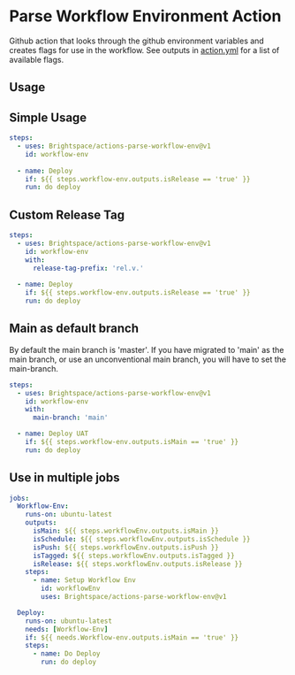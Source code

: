 # Parse Workflow Environment Action

Github action that looks through the github environment variables and creates flags for use in the workflow. See outputs in [action.yml](/action.yml) for a list of available flags.

## Usage

## Simple Usage

```yml
steps:
  - uses: Brightspace/actions-parse-workflow-env@v1
    id: workflow-env
  
  - name: Deploy
    if: ${{ steps.workflow-env.outputs.isRelease == 'true' }}
    run: do deploy
```

## Custom Release Tag

```yml
steps:
  - uses: Brightspace/actions-parse-workflow-env@v1
    id: workflow-env
    with:
      release-tag-prefix: 'rel.v.'
  
  - name: Deploy
    if: ${{ steps.workflow-env.outputs.isRelease == 'true' }}
    run: do deploy
```

## Main as default branch

By default the main branch is 'master'. If you have migrated to 'main' as the main branch, or use an unconventional main branch, you will have to set the main-branch.

```yml
steps:
  - uses: Brightspace/actions-parse-workflow-env@v1
    id: workflow-env
    with:
      main-branch: 'main'

  - name: Deploy UAT
    if: ${{ steps.workflow-env.outputs.isMain == 'true' }}
    run: do deploy
```

## Use in multiple jobs

```yml
jobs:
  Workflow-Env:
    runs-on: ubuntu-latest
    outputs:
      isMain: ${{ steps.workflowEnv.outputs.isMain }}
      isSchedule: ${{ steps.workflowEnv.outputs.isSchedule }}
      isPush: ${{ steps.workflowEnv.outputs.isPush }}
      isTagged: ${{ steps.workflowEnv.outputs.isTagged }}
      isRelease: ${{ steps.workflowEnv.outputs.isRelease }}
    steps:
      - name: Setup Workflow Env
        id: workflowEnv
        uses: Brightspace/actions-parse-workflow-env@v1

  Deploy:
    runs-on: ubuntu-latest
    needs: [Workflow-Env]
    if: ${{ needs.Workflow-env.outputs.isMain == 'true' }}
    steps:
      - name: Do Deploy
        run: do deploy     
```

